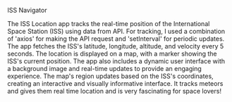 ISS Navigator

The ISS Location app tracks the real-time position of the International Space Station (ISS) using data from API. For tracking, I used a combination of 'axios' for making the API request and 'setInterval' for periodic updates. The app fetches the ISS's latitude, longitude, altitude, and velocity every 5 seconds. The location is displayed on a map, with a marker showing the ISS's current position. The app also includes a dynamic user interface with a background image and real-time updates to provide an engaging experience. The map's region updates based on the ISS's coordinates, creating an interactive and visually informative interface. It tracks meteors and gives them real time location and is very fascinating for space lovers!

